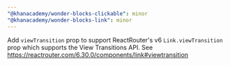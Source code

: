 ```yaml
---
"@khanacademy/wonder-blocks-clickable": minor
"@khanacademy/wonder-blocks-link": minor
---
```


Add `viewTransition` prop to support ReactRouter's v6 `Link.viewTransition` prop which supports the View Transitions API. See https://reactrouter.com/6.30.0/components/link#viewtransition
